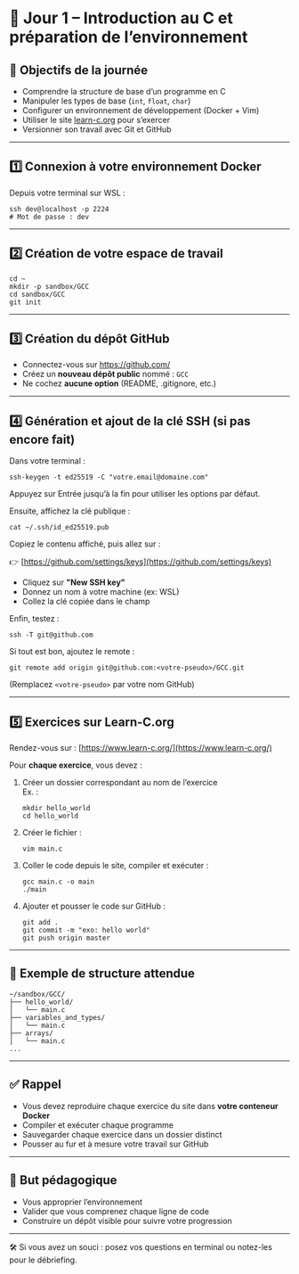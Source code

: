# 🧭 Jour 1 – Introduction au C et préparation de l’environnement

## 🎯 Objectifs de la journée

- Comprendre la structure de base d’un programme en C
- Manipuler les types de base (`int`, `float`, `char`)
- Configurer un environnement de développement (Docker + Vim)
- Utiliser le site [learn-c.org](https://www.learn-c.org/) pour s’exercer
- Versionner son travail avec Git et GitHub

---

## 1️⃣ Connexion à votre environnement Docker

Depuis votre terminal sur WSL :

```
ssh dev@localhost -p 2224
# Mot de passe : dev
```

---

## 2️⃣ Création de votre espace de travail

```
cd ~
mkdir -p sandbox/GCC
cd sandbox/GCC
git init
```

---

## 3️⃣ Création du dépôt GitHub

- Connectez-vous sur https://github.com/
- Créez un **nouveau dépôt public** nommé : `GCC`
- Ne cochez **aucune option** (README, .gitignore, etc.)

---

## 4️⃣ Génération et ajout de la clé SSH (si pas encore fait)

Dans votre terminal :

```
ssh-keygen -t ed25519 -C "votre.email@domaine.com"
```

Appuyez sur Entrée jusqu’à la fin pour utiliser les options par défaut.

Ensuite, affichez la clé publique :

```
cat ~/.ssh/id_ed25519.pub
```

Copiez le contenu affiché, puis allez sur :

👉 [https://github.com/settings/keys](https://github.com/settings/keys)

- Cliquez sur **"New SSH key"**
- Donnez un nom à votre machine (ex: WSL)
- Collez la clé copiée dans le champ

Enfin, testez :

```
ssh -T git@github.com
```

Si tout est bon, ajoutez le remote :

```
git remote add origin git@github.com:<votre-pseudo>/GCC.git
```

(Remplacez `<votre-pseudo>` par votre nom GitHub)

---

## 5️⃣ Exercices sur Learn-C.org

Rendez-vous sur : [https://www.learn-c.org/](https://www.learn-c.org/)

Pour **chaque exercice**, vous devez :

1. Créer un dossier correspondant au nom de l’exercice  
   Ex. :

   ```
   mkdir hello_world
   cd hello_world
   ```

2. Créer le fichier :

   ```
   vim main.c
   ```

3. Coller le code depuis le site, compiler et exécuter :

   ```
   gcc main.c -o main
   ./main
   ```

4. Ajouter et pousser le code sur GitHub :
   ```
   git add .
   git commit -m "exo: hello world"
   git push origin master
   ```

---

## 🧪 Exemple de structure attendue

```
~/sandbox/GCC/
├── hello_world/
│   └── main.c
├── variables_and_types/
│   └── main.c
├── arrays/
│   └── main.c
...
```

---

## ✅ Rappel

- Vous devez reproduire chaque exercice du site dans **votre conteneur Docker**
- Compiler et exécuter chaque programme
- Sauvegarder chaque exercice dans un dossier distinct
- Pousser au fur et à mesure votre travail sur GitHub

---

## 📌 But pédagogique

- Vous approprier l’environnement
- Valider que vous comprenez chaque ligne de code
- Construire un dépôt visible pour suivre votre progression

---

🛠 Si vous avez un souci : posez vos questions en terminal ou notez-les pour le débriefing.
